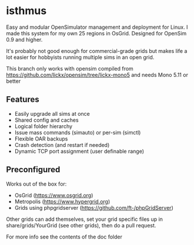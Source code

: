 # isthmus
Easy and modular OpenSimulator management and deployment for Linux. I made this system for my own 25 regions in OsGrid. Designed for OpenSim 0.9 and higher.

It's probably not good enough for commercial-grade grids but makes life a lot easier for hobbyists running multiple sims in an open grid.

This branch only works with opensim compiled from https://github.com/lickx/opensim/tree/lickx-mono5 and needs Mono 5.11 or better

## Features
  * Easily upgrade all sims at once
  * Shared config and caches
  * Logical folder hierarchy
  * Issue mass commands (simauto) or per-sim (simctl)
  * Flexible OAR backups
  * Crash detection (and restart if needed)
  * Dynamic TCP port assignment (user definable range)
  
## Preconfigured
Works out of the box for:

  * OsGrid (https://www.osgrid.org)
  * Metropolis (https://www.hypergrid.org)
  * Grids using phpgridserver (https://github.com/ft-/phpGridServer)

Other grids can add themselves, set your grid specific files up in  
share/grids/YourGrid (see other grids), then do a pull request.

For more info see the contents of the doc folder
